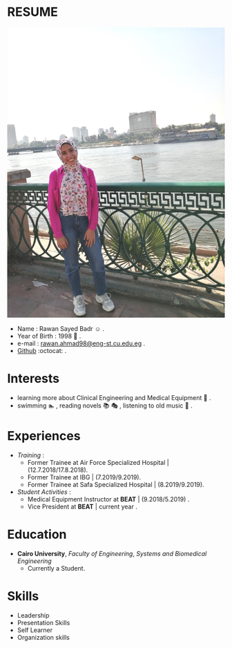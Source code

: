 # **RESUME** 
![rooza.jpg](/rooza.jpg)

* Name : Rawan Sayed Badr  :relaxed:   .
* Year of Birth : 1998 :cherry_blossom: .
* e-mail : rawan.ahmad98@eng-st.cu.edu.eg .
* [Github](https://github.com/rawansayed) :octocat: .

# **Interests**

* learning more about Clinical Engineering and Medical Equipment  :hospital: .
* swimming  :swimmer: , reading novels  :books:  :performing_arts: , listening to old music  :musical_note:  .


# **Experiences** 

* *Training* :
    * Former Trainee at Air Force Specialized Hospital |  (12.7.2018/17.8.2018).
    * Former Trainee at IBG |  (7.2019/9.2019).
    * Former Trainee at Safa Specialized Hospital |  (8.2019/9.2019).
* *Student Activities* :
    * Medical Equipment Instructor at **BEAT** |  (9.2018/5.2019) .
    * Vice President at **BEAT** |  current year .

     

# **Education** 
* **Cairo University**, *Faculty of Engineering*, *Systems and Biomedical Engineering* 
    * Currently a Student. 

# **Skills** 
* Leadership
* Presentation Skills
* Self Learner 
* Organization skills